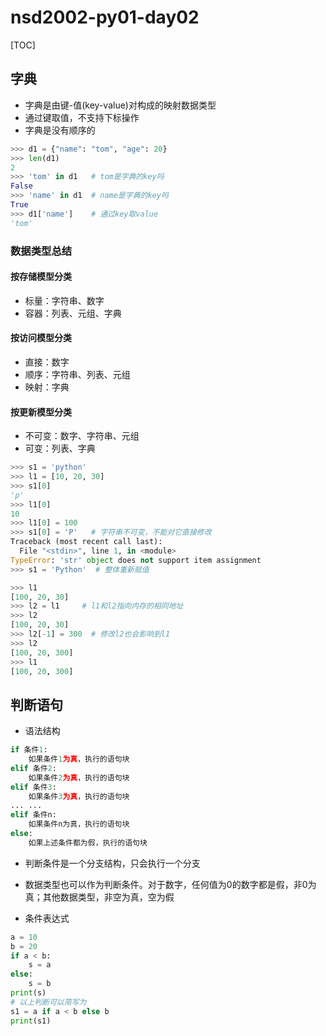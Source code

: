 # nsd2002-py01-day02

[TOC]

## 字典

- 字典是由键-值(key-value)对构成的映射数据类型
- 通过键取值，不支持下标操作
- 字典是没有顺序的

```python
>>> d1 = {"name": "tom", "age": 20}
>>> len(d1)
2
>>> 'tom' in d1   # tom是字典的key吗
False
>>> 'name' in d1  # name是字典的key吗
True
>>> d1['name']    # 通过key取value
'tom'
```

### 数据类型总结

#### 按存储模型分类

- 标量：字符串、数字
- 容器：列表、元组、字典

#### 按访问模型分类

- 直接：数字
- 顺序：字符串、列表、元组
- 映射：字典

#### 按更新模型分类

- 不可变：数字、字符串、元组
- 可变：列表、字典

```python
>>> s1 = 'python'
>>> l1 = [10, 20, 30]
>>> s1[0]
'p'
>>> l1[0]
10
>>> l1[0] = 100
>>> s1[0] = 'P'   # 字符串不可变，不能对它直接修改
Traceback (most recent call last):
  File "<stdin>", line 1, in <module>
TypeError: 'str' object does not support item assignment
>>> s1 = 'Python'  # 整体重新赋值

>>> l1
[100, 20, 30]
>>> l2 = l1     # l1和l2指向内存的相同地址
>>> l2
[100, 20, 30]
>>> l2[-1] = 300  # 修改l2也会影响到l1
>>> l2
[100, 20, 300]
>>> l1
[100, 20, 300]
```

## 判断语句

- 语法结构

```python
if 条件1:
    如果条件1为真，执行的语句块
elif 条件2:
    如果条件2为真，执行的语句块
elif 条件3:
    如果条件3为真，执行的语句块
... ...
elif 条件n:
    如果条件n为真，执行的语句块
else:
    如果上述条件都为假，执行的语句块
```

- 判断条件是一个分支结构，只会执行一个分支
- 数据类型也可以作为判断条件。对于数字，任何值为0的数字都是假，非0为真；其他数据类型，非空为真，空为假

- 条件表达式

```python
a = 10
b = 20
if a < b:
    s = a
else:
    s = b
print(s)
# 以上判断可以简写为
s1 = a if a < b else b
print(s1)
```

